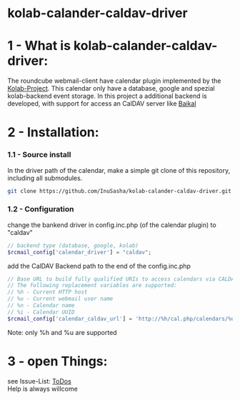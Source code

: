kolab-calander-caldav-driver
============================

# 1 - What is kolab-calander-caldav-driver:

The roundcube webmail-client have calendar plugin implemented by the <a href="http://git.kolab.org/roundcubemail-plugins-kolab/">Kolab-Project</a>.
This calendar only have a database, google and spezial kolab-backend event storage.
In this project a additional backend is developed, with support for access an CalDAV server like <a href="http://baikal-server.com">Baikal</a>

# 2 - Installation:

### 1.1 - Source install
In the driver path of the calendar, make a simple git clone of this repository, including all submodules.
```sh
git clone https://github.com/InuSasha/kolab-calander-caldav-driver.git caldav --recurse-submodules
```

### 1.2 - Configuration
change the bankend driver in config.inc.php (of the calendar plugin) to "caldav"
```php
// backend type (database, google, kolab)
$rcmail_config['calendar_driver'] = "caldav";
```

add the CalDAV Backend path to the end of the config.inc.php
```php
// Base URL to build fully qualified URIs to access calendars via CALDAV
// The following replacement variables are supported:
// %h - Current HTTP host
// %u - Current webmail user name
// %n - Calendar name
// %i - Calendar UUID
$rcmail_config['calendar_caldav_url'] = 'http://%h/cal.php/calendars/%u';
```
Note: only %h and %u are supported

# 3 - open Things:

see Issue-List: <a href="https://github.com/InuSasha/kolab-calander-caldav-driver/issues?labels=ToDos&page=1&state=open"> ToDos</a><br/>
Help is always willcome
